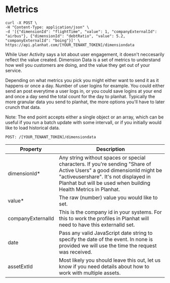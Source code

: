 
# Metrics
```shell
curl -X POST \
-H "Content-Type: application/json" \
-d '[{"dimensionId": "flightTime", "value": 1, "companyExternalId": "airbus"}, {"dimensionId": "debtRatio", "value": 5.2, "companyExternalId": "boing"}]' \
https://api.planhat.com/[YOUR_TENANT_TOKEN]/dimensiondata
```
While User Activity says a lot about user engagement, it doesn't neccesarily reflect the value created. Dimension Data is a set of metrics to understand how well you customers are doing, and the value they get out of your service.

Depending on what metrics you pick you might either want to send it as it happens or once a day. Number of user logins for example. You could either send an post everytime a user logs in, or you could save logins at your end and once a day send the total count for the day to planhat. Typically the more granular data you send to planhat, the more options you'll have to later crunch that data.

Note: The end point accepts either a single object or an array, which can be useful if you run a batch update with some intervall, or if you initially would like to load historical data.

`POST: /[YOUR_TENANT_TOKEN]/dimensiondata`

Property | Description
--------- | -----------
dimensionId* | Any string without spaces or special characters. If you're sending "Share of Active Users" a good dimensionId might be "activeusershare". It's not displayed in Planhat but will be used when building Health Metrics in Planhat.
value* | The raw (number) value you would like to set.
companyExternalId | This is the company id in your systems. For this to work the profiles in Planhat will need to have this externalId set.
date | Pass any valid JavaScript date string to specify the date of the event. In none is provided we will use the time the request was received.
assetExtId | Most likely you should leave this out, let us know if you need details about how to work with multiple assets.
